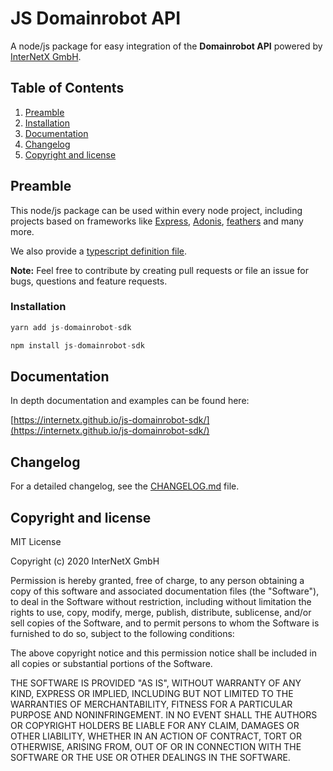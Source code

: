 # JS Domainrobot API

A node/js package for easy integration of the **Domainrobot API** powered by [InterNetX GmbH](https://internetx.com).

## Table of Contents

1. [Preamble](#preamble)
2. [Installation](#installation)
3. [Documentation](#documentation)
4. [Changelog](#changelog)
5. [Copyright and license](#copyright-and-license)

## Preamble

This node/js package can be used within every node project, including projects based on frameworks like [Express](https://expressjs.com/de/), [Adonis](https://adonisjs.com/), [feathers](https://feathersjs.com/) and many more.

We also provide a [typescript definition file](https://github.com/InterNetX/js-domainrobot-sdk/blob/master/index.d.ts).

**Note:** Feel free to contribute by creating pull requests or file an issue for bugs, questions and feature requests.

### Installation

```javascript
yarn add js-domainrobot-sdk

npm install js-domainrobot-sdk
```

## Documentation

In depth documentation and examples can be found here:

[https://internetx.github.io/js-domainrobot-sdk/](https://internetx.github.io/js-domainrobot-sdk/)

## Changelog

For a detailed changelog, see the [CHANGELOG.md](CHANGELOG.md) file.

## Copyright and license

MIT License

Copyright (c) 2020 InterNetX GmbH

Permission is hereby granted, free of charge, to any person obtaining a copy
of this software and associated documentation files (the "Software"), to deal
in the Software without restriction, including without limitation the rights
to use, copy, modify, merge, publish, distribute, sublicense, and/or sell
copies of the Software, and to permit persons to whom the Software is
furnished to do so, subject to the following conditions:

The above copyright notice and this permission notice shall be included in all
copies or substantial portions of the Software.

THE SOFTWARE IS PROVIDED "AS IS", WITHOUT WARRANTY OF ANY KIND, EXPRESS OR
IMPLIED, INCLUDING BUT NOT LIMITED TO THE WARRANTIES OF MERCHANTABILITY,
FITNESS FOR A PARTICULAR PURPOSE AND NONINFRINGEMENT. IN NO EVENT SHALL THE
AUTHORS OR COPYRIGHT HOLDERS BE LIABLE FOR ANY CLAIM, DAMAGES OR OTHER
LIABILITY, WHETHER IN AN ACTION OF CONTRACT, TORT OR OTHERWISE, ARISING FROM,
OUT OF OR IN CONNECTION WITH THE SOFTWARE OR THE USE OR OTHER DEALINGS IN THE
SOFTWARE.
